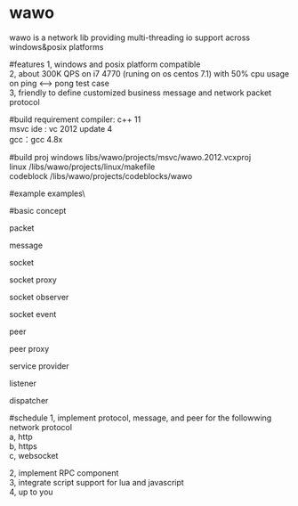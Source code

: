 # wawo
wawo is a network lib providing multi-threading io support across windows&amp;posix platforms  

#features
  1, windows and posix platform compatible   
  2, about 300K QPS on i7 4770 (runing on os centos 7.1) with 50% cpu usage on ping <--> pong test case   
  3, friendly to define customized business message and network packet protocol  

#build requirement
  compiler: c++ 11  
  msvc ide : vc 2012 update 4  
  gcc：gcc 4.8x  　　   

#build proj
  windows libs/wawo/projects/msvc/wawo.2012.vcxproj  
  linux  /libs/wawo/projects/linux/makefile   
  codeblock /libs/wawo/projects/codeblocks/wawo  


#example
  examples\     


#basic concept

packet

message

socket

socket proxy

socket observer

socket event

peer

peer proxy

service provider



listener


dispatcher




#schedule
  1, implement protocol, message, and peer for the followwing network protocol  
      a, http  
      b, https  
      c, websocket  
      
  2, implement RPC component     
  3, integrate script support for lua and javascript   
  4, up to you  
  
